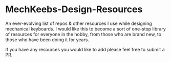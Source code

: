 # MechKeebs-Design-Resources
An ever-evolving list of repos &amp; other resources I use while designing mechanical keyboards. I would like this to become a sort of one-stop library of resources for everyone in the hobby, from those who are brand new, to those who have been doing it for years.

If you have any resources you would like to add please feel free to submit a PR.
